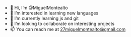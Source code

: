 - 👋 Hi, I’m @MiguelMontealto
- 👀 I’m interested in learning new languages
- 🌱 I’m currently learning js and git
- 💞️ I’m looking to collaborate on interesting projects
- 📫 You can reach me at 27miguelmontealto@gmail.com

<!---
MiguelMontealto/MiguelMontealto is a ✨ special ✨ repository because its `README.md` (this file) appears on your GitHub profile.
You can click the Preview link to take a look at your changes.
--->
